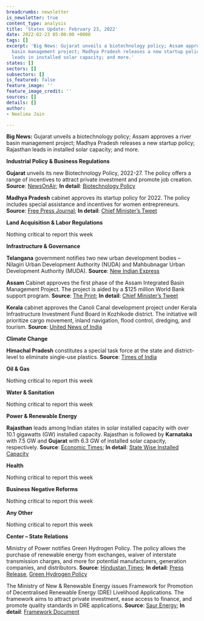 ```yaml
---
breadcrumbs: newsletter
is_newsletter: true
content_type: analysis
title: 'States Update: February 23, 2022'
date: 2022-02-23 05:00:00 +0000
tags: []
excerpt: 'Big News: Gujarat unveils a biotechnology policy; Assam approves a river
  basin management project; Madhya Pradesh releases a new startup policy; Rajasthan
  leads in installed solar capacity; and more.'
states: []
sectors: []
subsectors: []
is_featured: false
feature_image: ''
feature_image_credit: ''
sources: []
details: []
author:
- Neelima Jain

---
```

**Big News:** Gujarat unveils a biotechnology policy; Assam approves a river basin management project; Madhya Pradesh releases a new startup policy; Rajasthan leads in installed solar capacity; and more.

**Industrial Policy & Business Regulations**

**Gujarat** unveils its new Biotechnology Policy, 2022-27. The policy offers a range of incentives to attract private investment and promote job creation. **Source**: [NewsOnAir](https://newsonair.com/2022/02/18/gujarat-announces-new-biotechnology-policy-for-2022-27/); **In detail**: [Biotechnology Policy](https://btm.gujarat.gov.in/Portal/Document/1_88_1_2022-02-11-BT-Policy-2022-27.pdf)

**Madhya Pradesh** cabinet approves its startup policy for 2022. The policy includes special assistance and incentives for women entrepreneurs. **Source**: [Free Press Journal](https://www.freepressjournal.in/bhopal/bhopal-cabinet-approves-mp-startup-policy-and-implementation-plan-2022); **In detail**: [Chief Minister’s Tweet](https://twitter.com/CMMadhyaPradesh/status/1494607260466958342)

**Land Acquisition & Labor Regulations**

Nothing critical to report this week

**Infrastructure & Governance**

**Telangana** government notifies two new urban development bodies – Nilagiri Urban Development Authority (NUDA) and Mahbubnagar Urban Development Authority (MUDA). **Source**: [New Indian Express](https://www.newindianexpress.com/states/telangana/2022/feb/15/telangana-governmentnotifies-two-new-urban-development-bodies-2419531.html)

**Assam** Cabinet approves the first phase of the Assam Integrated Basin Management Project. The project is aided by a $125 million World Bank support program. **Source**: [The Print](https://theprint.in/india/assam-cabinet-approves-river-basin-management-project-eases-agro-forestry-rules/839997/); **In detail**: [Chief Minister’s Tweet](https://twitter.com/himantabiswa/status/1495432186786623488?s=20&t=eRb_B8lo7Y6d1cTbSrMuWw)

**Kerala** cabinet approves the Canoli Canal development project under Kerala Infrastructure Investment Fund Board in Kozhikode district. The initiative will prioritize cargo movement, inland navigation, flood control, dredging, and tourism. **Source**: [United News of India](https://www.uniindia.com/story/Kerala-Cabinet-gives-in-principle-approval-for--Canoli-Canal-development-project)

**Climate Change**

**Himachal Pradesh** constitutes a special task force at the state and district-level to eliminate single-use plastics. **Source**: [Times of India](https://timesofindia.indiatimes.com/city/shimla/hp-forms-stf-against-single-use-plastics/articleshow/89627669.cms)

**Oil & Gas**

Nothing critical to report this week

**Water & Sanitation**

Nothing critical to report this week

**Power & Renewable Energy**

**Rajasthan** leads among Indian states in solar installed capacity with over 10.1 gigawatts (GW) installed capacity. Rajasthan is followed by **Karnataka** with 7.5 GW and **Gujarat** with 6.3 GW of installed solar capacity, respectively. **Source**: [Economic Times](https://energy.economictimes.indiatimes.com/news/renewable/rajasthan-leads-in-solar-power-capacity-creation-mnre-data/89537459); **In detail**: [State Wise Installed Capacity](https://mnre.gov.in/the-ministry/physical-progress)

**Health**

Nothing critical to report this week

**Business Negative Reforms**

Nothing critical to report this week

**Any Other**

Nothing critical to report this week

**Center – State Relations**

Ministry of Power notifies Green Hydrogen Policy. The policy allows the purchase of renewable energy from exchanges, waiver of interstate transmission charges, and more for potential manufacturers, generation companies, and distributors. **Source**: [Hindustan Times](https://www.hindustantimes.com/india-news/govt-releases-national-hydrogen-policy-101645133660288.html); **In detail**: [Press Release](https://pib.gov.in/PressReleasePage.aspx?PRID=1799067), [Green Hydrogen Policy](https://powermin.gov.in/sites/default/files/webform/notices/Green_Hydrogen_Policy.pdf)

The Ministry of New & Renewable Energy issues Framework for Promotion of Decentralised Renewable Energy (DRE) Livelihood Applications. The framework aims to attract private investment, ease access to finance, and promote quality standards in DRE applications. **Source**: [Saur Energy](https://www.saurenergy.com/solar-energy-news/mnre-issues-framework-to-promote-decentralised-re-livelihood-app); **In detail**: [Framework Document](https://mnre.gov.in/img/documents/uploads/file_f-1644909209115.pdf)
